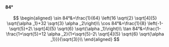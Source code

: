 #### 84°

$$
\begin{aligned}
\sin 84°&=\frac{1}{64} \left(16 \sqrt{2} \sqrt[4]{5} \sqrt{\alpha _1}+32 \sqrt{3} \alpha _2\right)\\
\cos 84°&=\frac{1}{8} \left(-1-\sqrt{5}+2\ \sqrt[4]{5} \sqrt{6} \sqrt{\alpha _1}\right)\\
\tan 84°&=\frac{1-\frac{1+\sqrt{5}+12 \alpha _2}{1+\sqrt{5}-2\ \sqrt[4]{5} \sqrt{6} \sqrt{\alpha _1}}}{\sqrt{3}}\\
\end{aligned}
$$

